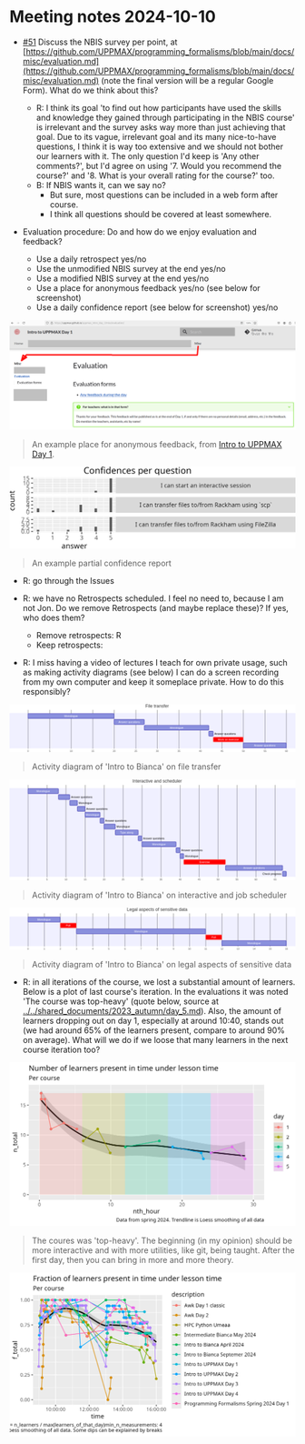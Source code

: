 # Meeting notes 2024-10-10

- [#51](https://github.com/UPPMAX/programming_formalisms/issues/51)
  Discuss the NBIS survey per point, at 
  [https://github.com/UPPMAX/programming_formalisms/blob/main/docs/misc/evaluation.md](https://github.com/UPPMAX/programming_formalisms/blob/main/docs/misc/evaluation.md)
  (note the final version will be a regular Google Form).
  What do we think about this?
  - R: I think its goal 'to find out how participants have used the skills and
    knowledge they gained through participating in the NBIS course' is
    irrelevant and the survey asks way more than just achieving that goal.
    Due to its vague, irrelevant goal and its many nice-to-have questions,
    I think it is way too extensive and we should not bother our learners with
    it. 
    The only question I'd keep is 'Any other comments?', but I'd agree on using
    '7. Would you recommend the course?' and
    '8. What is your overall rating for the course?' too.
  - B: If NBIS wants it, can we say no?
      - But sure, most questions can be included in a web form after course.
      - I think all questions should be covered at least somewhere.

- Evaluation procedure: Do and how do we enjoy evaluation and feedback?
  - Use a daily retrospect yes/no
  - Use the unmodified NBIS survey at the end yes/no
  - Use a modified NBIS survey at the end yes/no
  - Use a place for anonymous feedback yes/no (see below for screenshot)
  - Use a daily confidence report (see below for screenshot) yes/no

![An example place for anonymous feedback](20241010_place_for_anonymous_feedback.png)

> An example place for anonymous feedback, from
> [Intro to UPPMAX Day 1](https://uppmax.github.io/uppmax_intro_day_1/misc/evaluation/).

![An example partial confidence report](20241010_confidences_per_question.png)

> An example partial confidence report

- R: go through the Issues
- R: we have no Retrospects scheduled. I feel no need to, because I am
  not Jon. Do we remove Retrospects (and maybe replace these)?
  If yes, who does them?
  - Remove retrospects: R
  - Keep retrospects:

- R: I miss having a video of lectures I teach for own private usage,
  such as making activity diagrams (see below)
  I can do a screen recording from my own computer and keep it someplace
  private. How to do this responsibly?

![Activity diagram of 'Intro to Bianca' on file transfer](20241010_activity_1.png)

> Activity diagram of 'Intro to Bianca' on file transfer

![Activity diagram of 'Intro to Bianca' on interactive and job scheduler](20241010_activity_2.png)

> Activity diagram of 'Intro to Bianca' on interactive and job scheduler

![Activity diagram of 'Intro to Bianca' on legal aspects of sensitive data](20241010_activity_3.png)

> Activity diagram of 'Intro to Bianca' on legal aspects of sensitive data

- R: in all iterations of the course, we lost a substantial amount of learners.
  Below is a plot of last course's iteration.
  In the evaluations it was noted 'The course was top-heavy' (quote
  below, source at [../../shared_documents/2023_autumn/day_5.md](../../shared_documents/2023_autumn/day_5.md)).
  Also, the amount of learners dropping out on day 1, especially at around 10:40,
  stands out (we had around 65% of the learners present, compare to around 90%
  on average).
  What will we do if we loose that many learners in the next course iteration too?

![Number of learners per nth hour](20241010_n_learners_per_nth_hour.png)

> The coures was 'top-heavy'.
> The beginning (in my opinion) should be more interactive and with more
> utilities, like git, being taught.
> After the first day, then you can bring in more and more theory.

![Fraction of learners per fraction of course time per course](20241010_f_learners_per_f_time_per_course.png)

